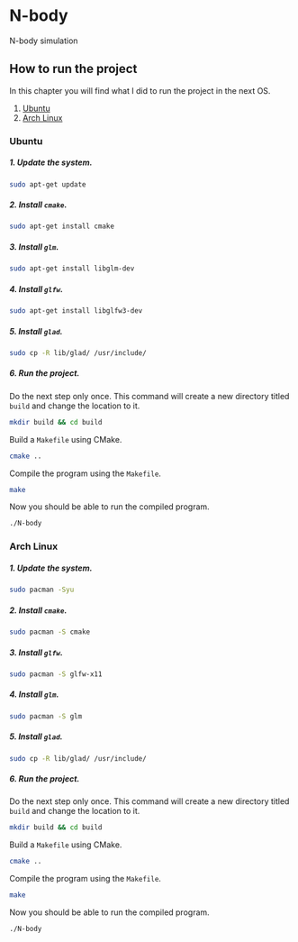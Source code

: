 # N-body
N-body simulation

## How to run the project

In this chapter you will find what I did to run the project in the next OS.

1. [Ubuntu](#ubuntu)
2. [Arch Linux](#arch-linux)

### Ubuntu
##### 1. Update the system. 
```bash
sudo apt-get update
```
##### 2. Install `cmake`.
```bash
sudo apt-get install cmake
```
##### 3. Install `glm`.
```bash
sudo apt-get install libglm-dev
```
##### 4. Install `glfw`.
```bash
sudo apt-get install libglfw3-dev
```
##### 5. Install `glad`.
```bash
sudo cp -R lib/glad/ /usr/include/
```

##### 6. Run the project.  
Do the next step only once. This command will create a new directory titled `build` and change the location to it.
```bash
mkdir build && cd build
``` 
Build a `Makefile` using CMake.
```bash
cmake ..
```
Compile the program using the `Makefile`.
```bash
make
```
Now you should be able to run the compiled program.
```bash
./N-body
```

### Arch Linux

##### 1. Update the system.  
```bash
sudo pacman -Syu
```

##### 2. Install `cmake`.  
```bash
sudo pacman -S cmake
```

##### 3. Install `glfw`.  
```bash
sudo pacman -S glfw-x11
```
##### 4. Install `glm`.
```bash
sudo pacman -S glm
```

##### 5. Install `glad`.
```bash
sudo cp -R lib/glad/ /usr/include/
```

##### 6. Run the project.  

Do the next step only once. This command will create a new directory titled `build` and change the location to it.
```bash
mkdir build && cd build
```

Build a `Makefile` using CMake.
```bash
cmake ..
```
Compile the program using the `Makefile`.
```bash
make
```

Now you should be able to run the compiled program.
```bash
./N-body
```


